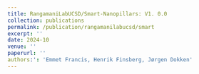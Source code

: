 ```yaml
---
title: RangamaniLabUCSD/Smart-Nanopillars: V1. 0.0
collection: publications
permalink: /publication/rangamanilabucsd/smart
excerpt: ''
date: 2024-10
venue: ''
paperurl: ''
authors:': 'Emmet Francis, Henrik Finsberg, Jørgen Dokken'
---
```



